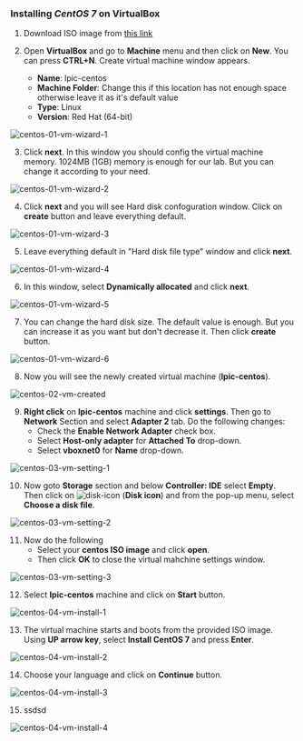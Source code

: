 ### Installing *CentOS 7* on VirtualBox
1. Download ISO image from [this link](http://mirrors.standaloneinstaller.com/centos/7.9.2009/isos/x86_64/CentOS-7-x86_64-NetInstall-2009.iso)

2. Open **VirtualBox** and go to **Machine** menu and then click on **New**. You can press **CTRL+N**. Create virtual machine window appears.
   - **Name**: lpic-centos
   - **Machine Folder**: Change this if this location has not enough space otherwise leave it as it's default value
   - **Type**: Linux
   - **Version**: Red Hat (64-bit)

![centos-01-vm-wizard-1](./centos/centos-01-vm-wizard-1.png)


3. Click **next**. In this window you should config the virtual machine memory. 1024MB (1GB) memory is enough for our lab. But you can change it according to your need.

![centos-01-vm-wizard-2](centos/centos-01-vm-wizard-2.png)

4. Click **next** and you will see Hard disk confoguration window. Click on **create** button and leave everything default.

![centos-01-vm-wizard-3](centos/centos-01-vm-wizard-3.png)

5. Leave everything default in "Hard disk file type" window and click **next**.

![centos-01-vm-wizard-4](centos/centos-01-vm-wizard-4.png)

6. In this window, select **Dynamically allocated** and click **next**.

![centos-01-vm-wizard-5](centos/centos-01-vm-wizard-5.png)

7. You can change the hard disk size. The default value is enough. But you can increase it as you want but don't decrease it. Then click **create** button.

![centos-01-vm-wizard-6](centos/centos-01-vm-wizard-6.png)


8. Now you will see the newly created virtual machine (**lpic-centos**).

![centos-02-vm-created](centos/centos-02-vm-created.png)


9. **Right click** on **lpic-centos** machine and click **settings**. Then go to **Network** Section and select **Adapter 2** tab. Do the following changes:
    - Check the **Enable Network Adapter** check box.
    - Select **Host-only adapter** for **Attached To** drop-down.
    - Select **vboxnet0** for **Name** drop-down.

![centos-03-vm-setting-1](centos/centos-03-vm-setting-1.png)

10. Now goto **Storage** section and below **Controller: IDE** select **Empty**. Then click on ![disk-icon](centos/disk-icon.png) (**Disk icon**) and from the pop-up menu, select **Choose a disk file**.

![centos-03-vm-setting-2](centos/centos-03-vm-setting-2.png)

11. Now do the following
    - Select your **centos ISO image** and click **open**.
    - Then click **OK** to close the virtual mahchine settings window.

![centos-03-vm-setting-3](centos/centos-03-vm-setting-3.png)

12. Select **lpic-centos** machine and click on **Start** button.

![centos-04-vm-install-1](centos/centos-04-vm-install-1.png)

13.  The virtual machine starts and boots from the provided ISO image. Using **UP arrow key**, select **Install CentOS 7** and press **Enter**.

![centos-04-vm-install-2](centos/centos-04-vm-install-2.png)

14. Choose your language and click on **Continue** button.

![centos-04-vm-install-3](centos/centos-04-vm-install-3.png)

15. ssdsd

![centos-04-vm-install-4](centos/centos-04-vm-install-4.png)
















